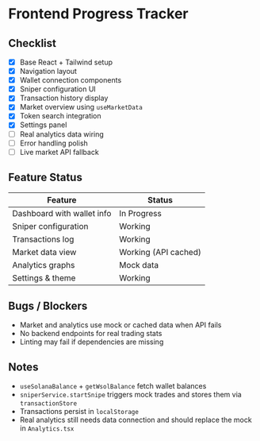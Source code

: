 # Frontend Progress Tracker

## Checklist
- [x] Base React + Tailwind setup
- [x] Navigation layout
- [x] Wallet connection components
- [x] Sniper configuration UI
- [x] Transaction history display
- [x] Market overview using `useMarketData`
- [x] Token search integration
- [x] Settings panel
- [ ] Real analytics data wiring
- [ ] Error handling polish
- [ ] Live market API fallback

## Feature Status
| Feature | Status |
| --- | --- |
| Dashboard with wallet info | In Progress |
| Sniper configuration | Working |
| Transactions log | Working |
| Market data view | Working (API cached) |
| Analytics graphs | Mock data |
| Settings & theme | Working |

## Bugs / Blockers
- Market and analytics use mock or cached data when API fails
- No backend endpoints for real trading stats
- Linting may fail if dependencies are missing

## Notes
- `useSolanaBalance` + `getWsolBalance` fetch wallet balances
- `sniperService.startSnipe` triggers mock trades and stores them via `transactionStore`
- Transactions persist in `localStorage`
- Real analytics still needs data connection and should replace the mock in `Analytics.tsx`
